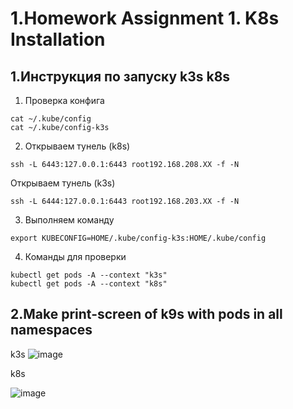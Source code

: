 # 1.Homework Assignment 1. K8s Installation
## 1.Инструкция по запуску k3s k8s
1. Проверка конфига
```
cat ~/.kube/config
cat ~/.kube/config-k3s

```
2. Открываем тунель (k8s) 
```
ssh -L 6443:127.0.0.1:6443 root192.168.208.XX -f -N
```

Открываем тунель (k3s)
```
ssh -L 6444:127.0.0.1:6443 root192.168.203.XX -f -N
```
3. Выполняем команду
```
export KUBECONFIG=HOME/.kube/config-k3s:HOME/.kube/config
```

4. Команды для проверки

```
kubectl get pods -A --context "k3s"
kubectl get pods -A --context "k8s"
```

## 2.Make print-screen of k9s with pods in all namespaces
k3s
![image](https://github.com/Kirilllka1993/sa.it-academy.by/assets/31740297/ce064f04-fbe3-4da0-9ae2-6f403399b5a2)



k8s

![image](https://github.com/Kirilllka1993/sa.it-academy.by/assets/31740297/5dc616d2-03f5-4ed1-8cc6-2fc2dff3626c)



